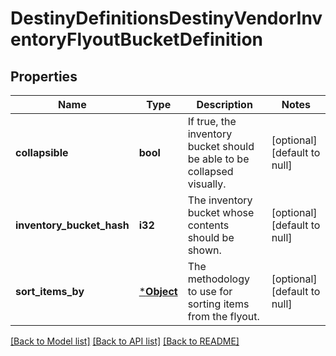 # DestinyDefinitionsDestinyVendorInventoryFlyoutBucketDefinition

## Properties
Name | Type | Description | Notes
------------ | ------------- | ------------- | -------------
**collapsible** | **bool** | If true, the inventory bucket should be able to be collapsed visually. | [optional] [default to null]
**inventory_bucket_hash** | **i32** | The inventory bucket whose contents should be shown. | [optional] [default to null]
**sort_items_by** | [***Object**](Object.md) | The methodology to use for sorting items from the flyout. | [optional] [default to null]

[[Back to Model list]](../README.md#documentation-for-models) [[Back to API list]](../README.md#documentation-for-api-endpoints) [[Back to README]](../README.md)


